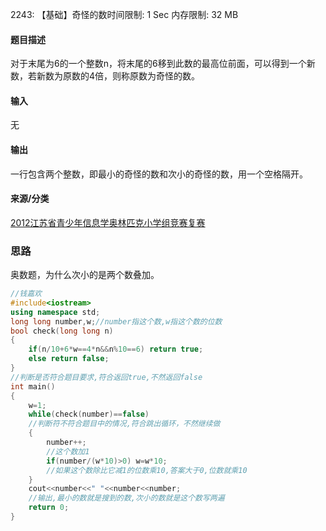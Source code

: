 2243: 【基础】奇怪的数时间限制: 1 Sec  内存限制: 32 MB

#### 题目描述

对于末尾为6的一个整数n，将末尾的6移到此数的最高位前面，可以得到一个新数，若新数为原数的4倍，则称原数为奇怪的数。

#### 输入

无

#### 输出

一行包含两个整数，即最小的奇怪的数和次小的奇怪的数，用一个空格隔开。

#### 来源/分类

[2012江苏省青少年信息学奥林匹克小学组竞赛复赛](http://oj.jzxx.net/problemset.php?search=2012%E6%B1%9F%E8%8B%8F%E7%9C%81%E9%9D%92%E5%B0%91%E5%B9%B4%E4%BF%A1%E6%81%AF%E5%AD%A6%E5%A5%A5%E6%9E%97%E5%8C%B9%E5%85%8B%E5%B0%8F%E5%AD%A6%E7%BB%84%E7%AB%9E%E8%B5%9B%E5%A4%8D%E8%B5%9B) 

### 思路

奥数题，为什么次小的是两个数叠加。



~~~c++
//钱嘉欢
#include<iostream>
using namespace std;
long long number,w;//number指这个数,w指这个数的位数
bool check(long long n)
{
	if(n/10+6*w==4*n&&n%10==6) return true;
	else return false;
}
//判断是否符合题目要求,符合返回true,不然返回false
int main()
{
	w=1;
	while(check(number)==false)
	//判断符不符合题目中的情况,符合跳出循环，不然继续做
	{
		number++;
		//这个数加1
		if(number/(w*10)>0) w=w*10;
		//如果这个数除比它减1的位数乘10,答案大于0,位数就乘10
	}
	cout<<number<<" "<<number<<number;
	//输出,最小的数就是搜到的数,次小的数就是这个数写两遍
	return 0;
}
~~~

